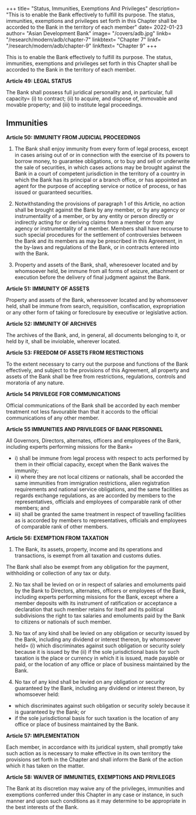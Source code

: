 +++
title=  "Status, Immunities, Exemptions And Privileges"
description=  "This is to enable the Bank effectively to fulfill its purpose. The status, immunities, exemptions and privileges set forth in this Chapter shall be accorded to the Bank in the territory of each member"
date=  2022-01-23
author=  "Asian Development Bank"
image=  "/covers/adb.jpg"
linkb=  "/research/modern/adb/chapter-7"
linkbtext=  "Chapter 7"
linkf=  "/research/modern/adb/chapter-9"
linkftext=  "Chapter 9"
+++ 

This is to enable the Bank effectively to fulfill its purpose. The status, immunities, exemptions and privileges set forth in this Chapter shall be accorded to the Bank in the
territory of each member.


**Article 49: LEGAL STATUS**

The Bank shall possess full juridical personality and, in particular, full capacity= 
(i) to contract;
(ii) to acquire, and dispose of, immovable and movable property; and
(iii) to institute legal proceedings.


## Immunities 

**Article 50: IMMUNITY FROM JUDICIAL PROCEEDINGS**

1. The Bank shall enjoy immunity from every form of legal process, except in cases arising out of or in connection with the exercise of its powers to borrow money, to guarantee obligations, or to buy and sell or underwrite the sale of securities, in which cases actions may be brought against the Bank in a court of competent jurisdiction in the territory of a country in which the Bank has its principal or a branch office, or has appointed an agent for the purpose of accepting service or notice of process, or has issued or
guaranteed securities.

2. Notwithstanding the provisions of paragraph 1 of this Article, no action shall be brought against the Bank by any member, or by any agency or instrumentality of a member, or by any entity or person directly or indirectly acting for or deriving claims from a member or from any agency or instrumentality of a member. Members shall have recourse to such special procedures for the settlement of controversies between the Bank and its members as may be prescribed in this Agreement, in the by-laws and regulations of the Bank, or in contracts entered into with the Bank.

3. Property and assets of the Bank, shall, wheresoever located and by whomsoever held, be immune from all forms of seizure, attachment or execution before the delivery of final judgment against the Bank.


**Article 51: IMMUNITY OF ASSETS**

Property and assets of the Bank, wheresoever located and by whomsoever held, shall be immune
from search, requisition, confiscation, expropriation or any other form of taking or foreclosure by executive or legislative action.


**Article 52: IMMUNITY OF ARCHIVES**

The archives of the Bank, and, in general, all documents belonging to it, or held by it, shall be inviolable, wherever located.


**Article 53: FREEDOM OF ASSETS FROM RESTRICTIONS**

To the extent necessary to carry out the purpose and functions of the Bank effectively, and subject to the provisions of this Agreement, all property and assets of the Bank shall be free from restrictions,
regulations, controls and moratoria of any nature.


**Article 54 PRIVILEGE FOR COMMUNICATIONS**

Official communications of the Bank shall be accorded by each member treatment not less
favourable than that it accords to the official communications of any other member.


**Article 55 IMMUNITIES AND PRIVILEGES OF BANK PERSONNEL**

All Governors, Directors, alternates, officers and employees of the Bank, including experts
performing missions for the Bank= 
- i) shall be immune from legal process with respect to acts performed by them in their
official capacity, except when the Bank waives the immunity;
- ii) where they are not local citizens or nationals, shall be accorded the same immunities
from immigration restrictions, alien registration requirements and national service
obligations, and the same facilities as regards exchange regulations, as are accorded by
members to the representatives, officials and employees of comparable rank of other
members; and
- iii) shall be granted the same treatment in respect of travelling facilities as is accorded by
members to representatives, officials and employees of comparable rank of other
members.


**Article 56: EXEMPTION FROM TAXATION**

1. The Bank, its assets, property, income and its operations and transactions, is exempt from all taxation and customs duties. 

The Bank shall also be exempt from any obligation for the payment, withholding or collection of any tax or duty.

2. No tax shall be levied on or in respect of salaries and emoluments paid by the Bank to Directors, alternates, officers or employees of the Bank, including experts performing missions for the Bank, except where a member deposits with its instrument of ratification or acceptance a declaration that such member retains for itself and its political subdivisions the right to tax salaries and emoluments paid by the Bank to citizens or nationals of such member.

3. No tax of any kind shall be levied on any obligation or security issued by the Bank, including any dividend or interest thereon, by whomsoever held= (i) which discriminates against such obligation or security solely because it is issued by the
(ii) if the sole jurisdictional basis for such taxation is the place or currency in which it is issued, made payable or paid, or the location of any office or place of business maintained by the Bank.

4. No tax of any kind shall be levied on any obligation or security guaranteed by the Bank, including any dividend or interest thereon, by whomsoever held:

- which discriminates against such obligation or security solely because it is guaranteed by the Bank; or
- if the sole jurisdictional basis for such taxation is the location of any office or place of business maintained by the Bank.


**Article 57: IMPLEMENTATION**

Each member, in accordance with its juridical system, shall promptly take such action as is
necessary to make effective in its own territory the provisions set forth in the Chapter and shall inform the
Bank of the action which it has taken on the matter.



**Article 58: WAIVER OF IMMUNITIES, EXEMPTIONS AND PRIVILEGES**

The Bank at its discretion may waive any of the privileges, immunities and exemptions conferred
under this Chapter in any case or instance, in such manner and upon such conditions as it may determine to
be appropriate in the best interests of the Bank.

